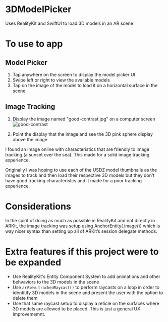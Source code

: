 # 3DModelPicker
Uses RealityKit and SwiftUI to load 3D models in an AR scene

# To use to app

## Model Picker
1. Tap anywhere on the screen to display the model picker UI
2. Swipe left or right to view the available models
3. Tap on the image of the model to load it on a horizontal surface in the scene

## Image Tracking

1. Display the image named "good-contrast.jpg" on a computer screen
![good-contrast](https://github.com/tobinP/3DModelPicker/assets/12635217/7102b3e4-cb84-4b4f-b721-0c396f5cac04)

2. Point the display that the image and see the 3D pink sphere display above the image

I found an image online with characteristics that are friendly to image tracking (a sunset over the sea).
This made for a solid image tracking experience.

Originally I was hoping to use each of the USDZ model thumbnails as the images to track and then load their
respective 3D models but they don't have good tracking characteristcs and it made for a poor tracking experience.

# Considerations

In the spirit of doing as much as possible in RealityKit and not directly in ARKit, the image tracking was setup 
using AnchorEntity(.image()) which is way nicer syntax than setting up all of ARKit’s session delegate methods.

# Extra features if this project were to be expanded

- Use RealityKit's Entity Component System to add animations and other behvaviors to the 3D models in the scene
- Use `arView.trackedRaycast()` to perform raycasts on a loop in order to identitify 3D models in the scene and present the user with the option to delete them
- Use that same raycast setup to display a reticle on the surfaces where 3D models are allowed to be placed. This is just a general UX improvememnt.
